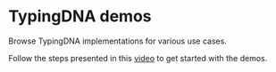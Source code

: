 # TypingDNA demos


 Browse TypingDNA implementations for various use cases.

 Follow the steps presented in this [video](https://www.youtube.com/watch?v=BiZTl0tvOsQ) to get started with the demos.
